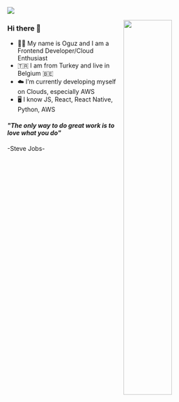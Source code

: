 ![](https://user-images.githubusercontent.com/53440164/155035861-f3bbf743-cc6f-43ec-b1a5-ed3f15833342.png)

<img src="https://github-readme-stats.vercel.app/api?username=oguzkarademir&show_icons=true&theme=tokyonight" align='right' width="47%">

### Hi there 👋

- 🙋🏻 My name is Oguz and I am a Frontend Developer/Cloud Enthusiast
- 🇹🇷 I am from Turkey and live in Belgium 🇧🇪
- ☁️ I’m currently developing myself on Clouds, especially AWS
- 🖥 I know JS, React, React Native, Python, AWS

#### __*"The only way to do great work is to love what you do"*__  
-Steve Jobs-
